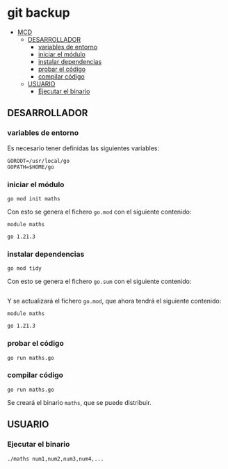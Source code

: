 # git backup

- [MCD](#MCD)
	- [DESARROLLADOR](#desarrollador)
		- [variables de entorno](#variables-de-entorno)
		- [iniciar el módulo](#iniciar-el-módulo)
		- [instalar dependencias](#instalar-dependencias)
		- [probar el código](#probar-el-código)
		- [compilar código](#compilar-código)
	- [USUARIO](#usuario)
		- [Ejecutar el binario](#ejecutar-el-binario)

## DESARROLLADOR

### variables de entorno

Es necesario tener definidas las siguientes variables:

```
GOROOT=/usr/local/go
GOPATH=$HOME/go
```

### iniciar el módulo

```shell
go mod init maths
```

Con esto se genera el fichero `go.mod` con el siguiente contenido:

```text
module maths

go 1.21.3
```

### instalar dependencias

```shell
go mod tidy
```

Con esto se genera el fichero `go.sum` con el siguiente contenido:

```text
```

Y se actualizará el fichero `go.mod`, que ahora tendrá el siguiente contenido:

```text
module maths

go 1.21.3

```

### probar el código

```shell
go run maths.go
```

### compilar código

```shell
go run maths.go
```

Se creará el binario `maths`, que se puede distribuir.

## USUARIO

### Ejecutar el binario

```shell
./maths num1,num2,num3,num4,...
```
